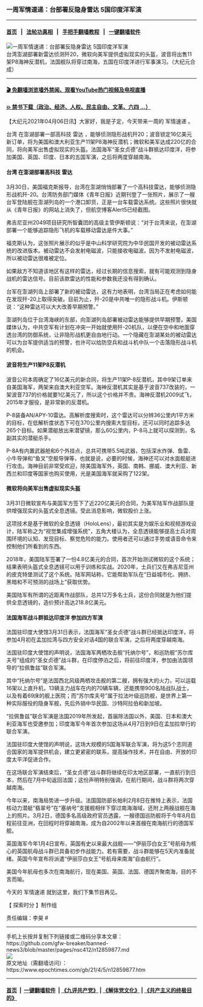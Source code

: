 ### 一周军情速递：台部署反隐身雷达 5国印度洋军演
------------------------

#### [首页](https://github.com/gfw-breaker/banned-news3/blob/master/README.md) &nbsp;&nbsp;|&nbsp;&nbsp; [法轮功真相](https://github.com/begood0513/basic/blob/master/README.md)  &nbsp;&nbsp;|&nbsp;&nbsp; [手把手翻墙教程](https://github.com/gfw-breaker/guides/wiki)  &nbsp;&nbsp;|&nbsp;&nbsp; [一键翻墙软件](https://github.com/gfw-breaker/nogfw/blob/master/README.md)  



<div><img alt="一周军情速递：台部署反隐身雷达 5国印度洋军演" class="attachment-djy_600_400 size-djy_600_400 wp-post-image" src="https://i.epochtimes.com/assets/uploads/2021/04/id12859902-8bbd7683582ecff3f4d8662cdb76ed2b-600x400.jpg"/>
<div class="caption">
 台湾澎湖部署新雷达侦测歼20，微软向美军提供虚拟现实的头盔，波音将出售11架P8海神反潜机，法国舰队将穿过南海，五国在印度洋进行军事演习。（大纪元合成）
</div></div><hr/>

#### [ 🎬  免翻墙浏览墙外禁闻、观看YouTube热门视频及电视直播](https://github.com/gfw-breaker/HelloWorld)

#### [ 💥  禁书下载（政治、经济、人权、民主自由、文革、六四 ...）](https://github.com/gfw-breaker/books/blob/master/README.md)

<div><p>
 【大纪元2021年04月06日讯】大家好，我是子定，今天带来一周的
 <ok href="https://www.epochtimes.com/gb/tag/%E5%86%9B%E6%83%85%E9%80%9F%E9%80%92.html">
  军情速递
 </ok>
 。
</p>
<p>
 <ok href="https://www.epochtimes.com/gb/tag/%E5%8F%B0%E6%B9%BE.html">
  台湾
 </ok>
 在澎湖部署一部高科技
 <ok href="https://www.epochtimes.com/gb/tag/%E9%9B%B7%E8%BE%BE.html">
  雷达
 </ok>
 ，能够侦测隐形战机歼20；波音锁定16亿美元新订单，将为美国和澳大利亚生产11架P8海神反潜机；微软和美军达成220亿的合同，将向美军出售虚拟现实的头盔。法国海军“圣女贞德”战斗群抵达印度洋，将参加美国、英国、印度、日本的五国军演，之后将两度穿越南海。
</p>
<div class="video_fit_container">
</div>
<h4>
 <ok href="https://www.epochtimes.com/gb/tag/%E5%8F%B0%E6%B9%BE.html">
  台湾
 </ok>
 在澎湖部署高科技
 <ok href="https://www.epochtimes.com/gb/tag/%E9%9B%B7%E8%BE%BE.html">
  雷达
 </ok>
</h4>
<p>
 3月30日，美国福克斯报导，台湾在澎湖悄悄部署了一个高科技雷达，能够侦测隐形战机歼-20。台湾防务部门媒体《青年日报》近期刊登了一张照片，展示了一艘台军登陆舰在澎湖列岛的一个港口卸货，正是一台车载雷达系统。这些照片很快就从《青年日报》的网站上消失了，但航空博客Alert5已经截图。
</p>
<p>
 弗吉尼亚州2049项目研究所智囊团的高级主管伊斯顿说：“对于台湾来说，在澎湖部署一个能够追踪隐形飞机的车载移动雷达是件大事。”
</p>
<p>
 福克斯认为，这张照片展示的似乎是中山科学研究院为中华民国开发的被动雷达系统的改进版本。被动雷达不会发射电磁波，只能接收电磁波。因为不发射电磁波，所以被动雷达很难被定位。
</p>
<p>
 如果敌方不知道该地区有这样的雷达，经过长期的信息搜索，就有可能观测到隐身战机的雷达信号。目前该款雷达的性能和参数我还没有得到确认。
</p>
<p>
 台军在澎湖列岛上部署了新的被动雷达，这有力地表明，台湾当局正在考虑如何能在发现歼-20上取得突破。目前为止，歼-20是中共唯一的隐形战斗机。伊斯顿说：“这种雷达可以大大改善早期预警。”
</p>
<p>
 澎湖列岛位于台湾海峡的东部，向澎湖列岛部署被动雷达能够提供早期预警。美国媒体认为，中共空军有计划在冲突一开始就使用歼-20机队，以便在空中和地面穿透台湾的防御系统，让非隐形战机更自由地行动。一个隐藏在澎湖某处的被动雷达可以为台军提供适当的预警，也许可以给防空兵和战斗机中队一个击落隐形战斗机的机会。
</p>
<h4>
 波音将生产11架P8反潜机
</h4>
<p>
 波音公司本周确定了16亿美元的新合同，将生产11架P-8反潜机，其中9架订单来自美国海军，两架来自澳大利亚空军。海神反潜机其实是基于波音737改装的，一架波音737的价格就要1亿美元了，所以这个价格并不贵。海神反潜机2009试飞，2015年才服役，是非常新的反潜机。
</p>
<p>
 P-8装备AN/APY-10雷达。高解析度搜索时，这个雷达可以分辨36公里内1平方米的目标，在低解析度状态下可在370公里内搜索大型目标，还可以同时追踪多达265个目标。如果潜艇放出来潜望镜，那么60公里内，P-8马上就可以探测到，名副其实的潜艇杀手。
</p>
<p>
 P-8A有内置武器舱和6个外挂点，总共可携带5.5吨武器，包括深水炸弹、鱼雷、小牛导弹和“鱼叉”空舰导弹等，也就是说，必要的时候，海神还可以对水面舰艇进行攻击。海神目前非常受欢迎，除美国海军外，英国、南韩、挪威、澳大利亚、新西兰和印度等国家也购买使用，光是美国海军就采购了122架。
</p>
<h4>
 微软将向美军出售虚拟现实头盔
</h4>
<p>
 3月31日微软宣布与美国军方签下了近220亿美元的合同，为美军陆军作战部队提供增强现实的头盔式全息透镜。受此消息影响，微软股价上涨。
</p>
<p>
 这项技术是基于微软的全息透镜（HoloLens），最初其实是为娱乐业和视频游戏设计，陆军称之为“视觉集成增强系统”，五角大楼认为，全息透镜能够提高士兵对周围环境的认知、发现目标、察觉危险的能力。使用者还可以通过手势或语音命令来控制他们所看到的东西。
</p>
<p>
 2018年，美国陆军签署了一份4.8亿美元的合同，首次开始测试微软的这个系统；结果表明头盔式全息透镜可以用于训练和实战。2020年，士兵们又在弗吉尼亚州的皮克特堡测试了这个系统。陆军网站称，它能帮助军队在“日益城市化、拥挤、黑暗和不可预测的战场上”获取优势。
</p>
<p>
 美国陆军有所谓的近距离作战部队，总共12万多名士兵，这份合同就是为他们提供全息透镜的，造价预计高达218.8亿美元。
</p>
<h4>
 法国海军战斗群抵达印度洋 参加四方军演
</h4>
<p>
 法国驻印度大使馆3月31日表示，法国海军“圣女贞德”战斗群已经抵达印度洋，将参加4月初在孟加拉湾与四方安全对话4国的联合军演，之后将两度穿越南海。
</p>
<p>
 法国驻印度大使馆的声明说，法国海军两栖攻击舰“托纳尔号”，和巡防舰“苏尔库夫号”组成的“圣女贞德”战斗群，在印度停泊之后，将前往印度洋，参加由法国领导的“拉佩鲁兹”联合军演。
</p>
<p>
 其中“托纳尔号”是法国西北风级两栖攻击舰的第二艘，拥有强大的火力，可以运载16架以上直升机，13辆主力战车在内的70辆车辆，还能携带900名陆战队战士，以及有着69床的舰上医院；而“苏尔库夫号”属于拉法叶级巡防舰，是世界上第一种实际服役的隐身军舰，先后外销中华民国、沙特阿拉伯和新加坡。
</p>
<p>
 “拉佩鲁兹”联合军演是法国2019年所发起，首届除法国以外，美国、日本和澳大利亚海军也受邀参加；印度海军今年首次参加这场从4月7日到9日在孟加拉举行的联合军演。
</p>
<p>
 法国驻印度大使馆的声明说，这场大规模的5国海军联合军演，将为这5个志同道合国家的海军提供机会，建立更紧密的联系，提高操作技术，并在自由、开放的印度太平洋促进合作。
</p>
<p>
 在这场联合军演结束后，“圣女贞德”战斗群将继续在印太地区部署，一直航行到日本，然后在7月中旬返回法国；这份声明特别强调，在航行期间，战斗群将两次穿越南海。
</p>
<p>
 今年以来，南海局势进一步升级。法国国防部长帕利2月8日在推特上表示，法国核动力潜艇“翡翠号”在“塞纳号”支援舰相伴下穿过南海海域，还附上两艘战舰在海上的照片。3月2日，德国多名高级政府官员透露，一艘德国巡防舰将于今年8月启程前往亚洲，在回程时将穿越南海，成为自2002年以来首艘在南海航行的德国军舰。
</p>
<p>
 英国海军今年1月4日宣布，英国有史以来最大战舰——“伊丽莎白女王”号航母为核心的英国航母战斗群已具备初步作战能力。若有需要，战斗群能够在5天内准备就绪。英国今年宣布将派遣“伊丽莎白女王”号航母来南海“自由航行”。
</p>
<p>
 美国今年航母也多次在南海航行，现在美国、英国、法国、德国齐聚南海，目的不言而喻。
</p>
<p>
 今天的
 <ok href="https://www.epochtimes.com/gb/tag/%E5%86%9B%E6%83%85%E9%80%9F%E9%80%92.html">
  军情速递
 </ok>
 就到这里，我们下集节目再见。
</p>
<p>
 【
 <ok href="https://www.epochtimes.com/gb/tag/%E6%8E%A2%E7%B4%A2%E6%97%B6%E5%88%86.html">
  探索时分
 </ok>
 】制作组
</p>
<p>
 责任编辑：李昊 #
</p>
</div>
<hr/>
手机上长按并复制下列链接或二维码分享本文章：<br/>
https://github.com/gfw-breaker/banned-news3/blob/master/pages/nsc412/n12859877.md <br/>
<a href='https://github.com/gfw-breaker/banned-news3/blob/master/pages/nsc412/n12859877.md'><img src='https://github.com/gfw-breaker/banned-news3/blob/master/pages/nsc412/n12859877.md.png'/></a> <br/>
原文地址（需翻墙访问）：https://www.epochtimes.com/gb/21/4/5/n12859877.htm


------------------------
#### [首页](https://github.com/gfw-breaker/banned-news3/blob/master/README.md) &nbsp;|&nbsp; [一键翻墙软件](https://github.com/gfw-breaker/nogfw/blob/master/README.md) &nbsp;| [《九评共产党》](https://github.com/gfw-breaker/9ping.md/blob/master/README.md#九评之一评共产党是什么) | [《解体党文化》](https://github.com/gfw-breaker/jtdwh.md/blob/master/README.md) | [《共产主义的终极目的》](https://github.com/gfw-breaker/gczydzjmd.md/blob/master/README.md)


<img src='http://gfw-breaker.win/banned-news3/pages/nsc412/n12859877.md' width='0px' height='0px'/>